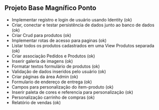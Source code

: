 ## Projeto Base Magnífico Ponto

- Implementar registro e login de usuário usando Identity (ok)
- Criar, conectar e testar persistência de dados junto ao banco de dados (ok)
- Criar Crud para produtos (ok)
- Implementar rotas de acesso para paginas (ok)
- Listar todos os produtos cadastrados em uma View Produtos separada (ok)
- Criar associação Pedidos e Produtos (ok)
- Inserir galeria de imagens (ok)
- Formatar textos formulário de produtos (ok)
- Validação de dados inseridos pelo usuário (ok)
- Criar páginas da área Admin (ok)
- Formulario de endereço de entrega (ok)
- Campos para personalização do item-produto (ok)
- Inserir paleta de cores e referencia para personalização (ok)
- Personalização carrinho de compras (ok)
- Relatório de vendas (ok)
